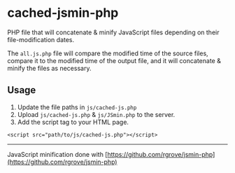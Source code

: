 # cached-jsmin-php

PHP file that will concatenate & minify JavaScript files depending on their file-modification dates.

The `all.js.php` file will compare the modified time of the source files, compare it to the modified time of the output file, and it will concatenate & minify the files as necessary.

## Usage

1. Update the file paths in `js/cached-js.php`
2. Upload `js/cached-js.php` & `js/JSmin.php` to the server.
3. Add the script tag to your HTML page.
```
<script src="path/to/js/cached-js.php"></script>
```
---

JavaScript minification done with [https://github.com/rgrove/jsmin-php](https://github.com/rgrove/jsmin-php)